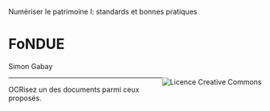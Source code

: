 Numériser le patrimoine I: standards et bonnes pratiques

# FoNDUE

Simon Gabay

<a rel="license" href="http://creativecommons.org/licenses/by/4.0/"><img alt="Licence Creative Commons" style="border-width:0;float:right;\" src="https://i.creativecommons.org/l/by/4.0/88x31.png" /></a>

---

OCRisez un des documents parmi ceux proposés.